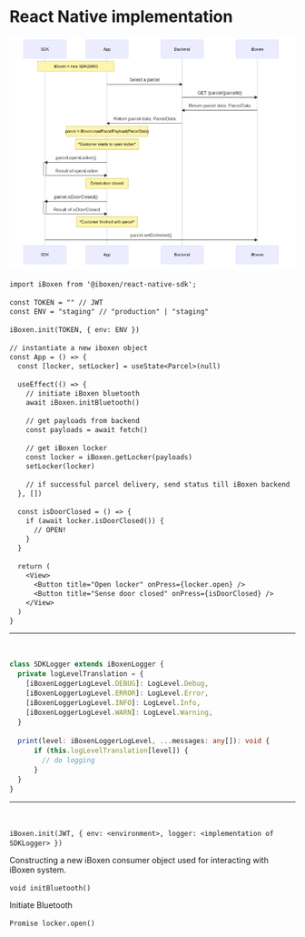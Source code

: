 
# React Native implementation

![open locker flow](./open-locker-flow.png "flow")


```tsx
import iBoxen from '@iboxen/react-native-sdk';

const TOKEN = "" // JWT
const ENV = "staging" // "production" | "staging"

iBoxen.init(TOKEN, { env: ENV })

// instantiate a new iboxen object
const App = () => {
  const [locker, setLocker] = useState<Parcel>(null)
  
  useEffect(() => {
    // initiate iBoxen bluetooth
    await iBoxen.initBluetooth()

    // get payloads from backend
    const payloads = await fetch()

    // get iBoxen locker
    const locker = iBoxen.getLocker(payloads)
    setLocker(locker)

    // if successful parcel delivery, send status till iBoxen backend
  }, [])

  const isDoorClosed = () => {
    if (await locker.isDoorClosed()) {
      // OPEN!
    }
  }

  return (
    <View>
      <Button title="Open locker" onPress={locker.open} />
      <Button title="Sense door closed" onPress={isDoorClosed} />
    </View>
  )
}
```
---
&nbsp;

```ts
class SDKLogger extends iBoxenLogger {
  private logLevelTranslation = {
    [iBoxenLoggerLogLevel.DEBUG]: LogLevel.Debug,
    [iBoxenLoggerLogLevel.ERROR]: LogLevel.Error,
    [iBoxenLoggerLogLevel.INFO]: LogLevel.Info,
    [iBoxenLoggerLogLevel.WARN]: LogLevel.Warning,
  }

  print(level: iBoxenLoggerLogLevel, ...messages: any[]): void {
      if (this.logLevelTranslation[level]) {
        // do logging
      }
  }
}
```

---
&nbsp;

`iBoxen.init(JWT, { env: <environment>, logger: <implementation of SDKLogger> })`

Constructing a new iBoxen consumer object used for interacting with iBoxen system.

`void initBluetooth()`

Initiate Bluetooth

`Promise locker.open()`

&nbsp;
